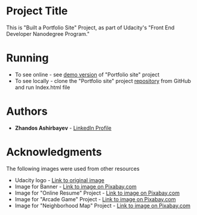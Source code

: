 # Project Title

This is "Built a Portfolio Site" Project, as part of Udacity's "Front End Developer Nanodegree Program."

# Running

* To see online - see [demo version](https://zhandosgithub.github.io/Portfolio%20Site/index.html) of "Portfolio site" project
* To see locally - clone the "Portfolio site" project [repository](https://github.com/ZhandosGitHub/frontend-nanodegree-portfolio-site) from GitHub and run Index.html file

# Authors

* **Zhandos Ashirbayev** - [LinkedIn Profile](https://www.linkedin.com/in/zhandosashirbayev/)

# Acknowledgments

The following images were used from other resources
* Udacity logo - [Link to original image](https://d125fmws0bore1.cloudfront.net/assets/udacity_share-46db4b8faf075a5af5a1070a7fa0ad3639783609ff45f447e4ea467fe3aa9d32.png)
* Image for Banner - [Link to image on Pixabay.com](https://pixabay.com/en/monitor-binary-binary-system-1307227/)
* Image for "Online Resume" Project - [Link to image on Pixabay.com](https://pixabay.com/en/resume-bio-data-job-employment-1799952/)
* Image for "Arcade Game" Project - [Link to image on Pixabay.com](https://pixabay.com/en/pinball-videogame-arcade-games-179631/)
* Image for "Neighborhood Map" Project - [Link to image on Pixabay.com](https://pixabay.com/en/town-residential-buildings-872131/)
